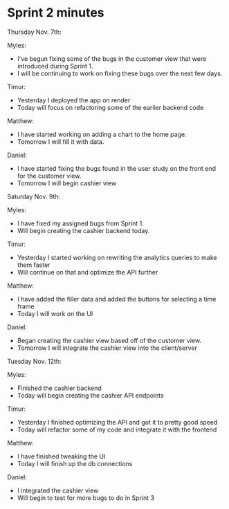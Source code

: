 # Sprint 2 minutes

Thursday Nov. 7th: 

Myles: 

- I've begun fixing some of the bugs in the customer view that were introduced during Sprint 1.
- I will be continuing to work on fixing these bugs over the next few days.

Timur: 

- Yesterday I deployed the app on render
- Today will focus on refactoring some of the earlier backend code

Matthew: 

- I have started working on adding a chart to the home page.
- Tomorrow I will fill it with data.

Daniel:

- I have started fixing the bugs found in the user study on the front end for the customer view.
- Tomorrow I will begin cashier view

Saturday Nov. 9th: 

Myles:

- I have fixed my assigned bugs from Sprint 1.
- Will begin creating the cashier backend today.

Timur:

- Yesterday I started working on rewriting the analytics queries to make them faster
- Will continue on that and optimize the API further

Matthew: 

- I have added the filler data and added the buttons for selecting a time frame
- Today I will work on the UI

Daniel:

- Began creating the cashier view based off of the customer view.
- Tomorrow I will integrate the cashier view into the client/server

Tuesday Nov. 12th: 

Myles: 

- Finished the cashier backend
- Today will begin creating the cashier API endpoints

Timur: 

- Yesterday I finished optimizing the API and got it to pretty good speed
- Today will refactor some of my code and integrate it with the frontend

Matthew:

- I have finished tweaking the UI
- Today I will finish up the db connections

Daniel:

- I integrated the cashier view
- Will begin to test for more bugs to do in Sprint 3